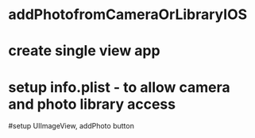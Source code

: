 # addPhotofromCameraOrLibraryIOS

# create single view app
# setup info.plist - to allow camera and photo library access

#setup UIImageView, addPhoto button

